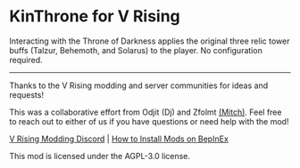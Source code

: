 # KinThrone for V Rising
Interacting with the Throne of Darkness applies the original three relic tower buffs (Talzur, Behemoth, and Solarus) to the player. No configuration required.

---
Thanks to the V Rising modding and server communities for ideas and requests!

This was a collaborative effort from Odjit (Dj) and Zfolmt [(Mitch)](https://www.patreon.com/join/4865914). Feel free to reach out to either of us if you have questions or need help with the mod!

[V Rising Modding Discord](https://vrisingmods.com/discord) | [How to Install Mods on BepInEx](https://wiki.vrisingmods.com/user/Mod_Install.html)

This mod is licensed under the AGPL-3.0 license.
